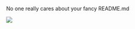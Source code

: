 No one really cares about your fancy README.md

![](https://komarev.com/ghpvc/?username=samitmohan)
